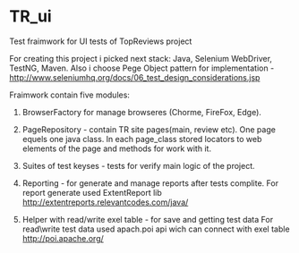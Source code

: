 # TR_ui
Test fraimwork for UI tests of TopReviews project

For creating this project i picked next stack: Java, Selenium WebDriver, TestNG, Maven.
Also i choose Pege Object pattern for implementation - http://www.seleniumhq.org/docs/06_test_design_considerations.jsp

Fraimwork contain five modules:
1. BrowserFactory for manage browseres (Chorme, FireFox, Edge).
    
2. PageRepository - contain TR site pages(main, review etc). One page equels one java class. In each page_class stored locators to web elements of the page and methods for work with it.

3. Suites of test keyses - tests for verify main logic of the project.

4. Reporting - for generate and manage reports after tests complite.
   For report generate used ExtentReport lib http://extentreports.relevantcodes.com/java/

5. Helper with read/write exel table - for save and getting test data
   For read\write test data used apach.poi api wich can connect with exel table http://poi.apache.org/
   

